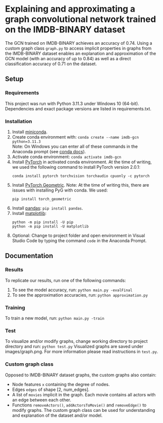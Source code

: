 # Explaining and approximating a graph convolutional network trained on the IMDB-BINARY dataset
The GCN trained on IMDB-BINARY achieves an accuracy of 0.74. Using a custom graph class ```graph.py``` to access implicit properties in graphs from the IMDB-BINARY dataset enables an explanation and approximation of the GCN model (with an accuracy of up to 0.84) as well as a direct classification accuracy of 0.71 on the dataset.

## Setup
### Requirements
This project was run with Python 3.11.3 under Windows 10 (64-bit). Dependencies and exact package versions are listed in requirements.txt.
### Installation
1. Install [miniconda](https://docs.conda.io/en/latest/miniconda.html).
2. Create conda environment with:
   ```conda create --name imdb-gcn python=3.11.3```
   <br>
   Note: On Windows you can enter all of these commands in the Anaconda prompt (see [conda docs](https://conda.io/projects/conda/en/latest/user-guide/getting-started.html#starting-conda)).
4. Activate conda environment: ```conda activate imdb-gcn```
5. Install [PyTorch](https://pytorch.org/) in activated conda environment. At the time of writing, we used the following command to install PyTorch version 2.0.1:
   ```
   conda install pytorch torchvision torchaudio cpuonly -c pytorch
   ```
6. Install [PyTorch Geometric](https://pytorch-geometric.readthedocs.io/en/latest/install/installation.html#installation-via-anaconda). Note: At the time of writing this, there are issues with installing PyG with conda. We used:
   ```
   pip install torch_geometric
   ```
7. Install [pandas](https://pandas.pydata.org/docs/getting_started/install.html#installing-from-pypi): ```pip install pandas```.
8. Install [matplotlib](https://matplotlib.org/stable/users/installing/index.html):
   ```
   python -m pip install -U pip
   python -m pip install -U matplotlib
   ```
9. Optional: Change to project folder and open environment in Visual Studio Code by typing the command ```code``` in the Anaconda Prompt.
## Documentation
### Results
To replicate our results, run one of the following commands:
1. To see the model accuracy, run: ```python main.py -evalFinal```
2. To see the approximation accuracies, run: ```python approximation.py```
### Training
To train a new model, run: ```python main.py -train```
### Test
To visualize and/or modify graphs, change working directory to project directory and run: ```python test.py```
Visualized graphs are saved under images/graph.png. For more information please read instructions in ```test.py```.
### Custom graph class
Opposed to IMDB-BINARY dataset graphs, the custom graphs also contain:
- Node features ```x``` containing the degree of nodes.
- Edges ```edges``` of shape [2, num_edges].
- A list of ```movies``` implicit in the graph. Each movie contains all actors with an edge between each other.
- Functions ```removeActors()```, ```addActorsToMovie()``` and ```removeEdge()``` to modify graphs.
The custom graph class can be used for understanding and explanation of the dataset and/or model.
